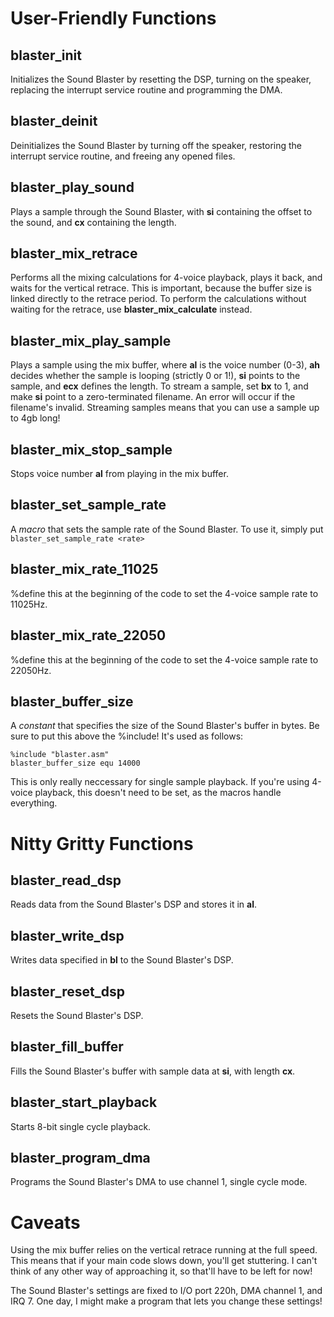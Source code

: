 # User-Friendly Functions

## blaster_init
Initializes the Sound Blaster by resetting the DSP, turning on the speaker, replacing the interrupt service routine and programming the DMA.

## blaster_deinit
Deinitializes the Sound Blaster by turning off the speaker, restoring the interrupt service routine, and freeing any opened files.

## blaster_play_sound
Plays a sample through the Sound Blaster, with **si** containing the offset to the sound, and **cx** containing the length.

## blaster_mix_retrace
Performs all the mixing calculations for 4-voice playback, plays it back, and waits for the vertical retrace. This is important, because the buffer size is linked directly to the retrace period. To perform the calculations without waiting for the retrace, use **blaster_mix_calculate** instead.

## blaster_mix_play_sample
Plays a sample using the mix buffer, where **al** is the voice number (0-3), **ah** decides whether the sample is looping (strictly 0 or 1!), **si** points to the sample, and **ecx** defines the length. To stream a sample, set **bx** to 1, and make **si** point to a zero-terminated filename. An error will occur if the filename's invalid. Streaming samples means that you can use a sample up to 4gb long!

## blaster_mix_stop_sample
Stops voice number **al** from playing in the mix buffer.

## blaster_set_sample_rate
A *macro* that sets the sample rate of the Sound Blaster. To use it, simply put ```blaster_set_sample_rate <rate>```

## blaster_mix_rate_11025
%define this at the beginning of the code to set the 4-voice sample rate to 11025Hz.

## blaster_mix_rate_22050
%define this at the beginning of the code to set the 4-voice sample rate to 22050Hz.

## blaster_buffer_size
A *constant* that specifies the size of the Sound Blaster's buffer in bytes. Be sure to put this above the %include! It's used as follows:
```
%include "blaster.asm"
blaster_buffer_size equ 14000
```
This is only really neccessary for single sample playback. If you're using 4-voice playback, this doesn't need to be set, as the macros handle everything.

# Nitty Gritty Functions

## blaster_read_dsp
Reads data from the Sound Blaster's DSP and stores it in **al**.

## blaster_write_dsp
Writes data specified in **bl** to the Sound Blaster's DSP.

## blaster_reset_dsp
Resets the Sound Blaster's DSP.

## blaster_fill_buffer
Fills the Sound Blaster's buffer with sample data at **si**, with length **cx**.

## blaster_start_playback
Starts 8-bit single cycle playback.

## blaster_program_dma
Programs the Sound Blaster's DMA to use channel 1, single cycle mode.

# Caveats
Using the mix buffer relies on the vertical retrace running at the full speed. This means that if your main code slows down, you'll get stuttering. I can't think of any other way of approaching it, so that'll have to be left for now!

The Sound Blaster's settings are fixed to I/O port 220h, DMA channel 1, and IRQ 7. One day, I might make a program that lets you change these settings!
